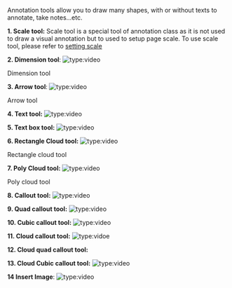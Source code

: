 Annotation tools allow you to draw many shapes, with or without texts to annotate, take notes...etc.

**1.  Scale tool:** Scale tool is a special tool of annotation class as it is not used to draw a visual annotation but to used to setup page scale. To use scale tool, please refer to [setting scale](../setting_scale)

**2. Dimension tool**:
![type:video](https://www.youtube.com/embed/jhabZw_8HHE?si=RlT-Nx2plO1mBPqg)
<figcaption>Dimension tool</figcaption>

**3.  Arrow tool**:
![type:video](https://www.youtube.com/embed/ArdumgPVWzo?si=KhE0x2me1vzg1Wqq)
<figcaption>Arrow tool</figcaption>

**4.  Text tool:** 
![type:video](https://www.youtube.com/embed/XYUnAVtxTco?si=vw73ZEDV8ISqd_VH)

**5.  Text box tool:** 
![type:video](https://www.youtube.com/embed/gmlbTVZkW2Q?si=VNmDW3jr_xeSuQWh)

**6.  Rectangle Cloud tool:**
![type:video](https://www.youtube.com/embed/IVab7BAiSng?si=kLhLMS8Ui5ZPHaP_)
<figcaption>Rectangle cloud tool</figcaption>

**7.  Poly Cloud tool:**
![type:video](https://www.youtube.com/embed/13soE6MgHEU?si=u4vzB445hWpS6rYr)
<figcaption>Poly cloud tool</figcaption>

**8.  Callout tool:** 
![type:video](https://www.youtube.com/embed/rJ2rGy3FhYY?si=g_jq1VNzr0jTBVNd)

**9.  Quad callout tool:**
![type:video](https://www.youtube.com/embed/rGIM0p5_zME?si=lnYRQy98fNY2vIwQ)

**10.  Cubic callout tool:**
![type:video](https://www.youtube.com/embed/dErGnX9CbdA?si=KM5rZ9mLyef0i7XQ)

**11.  Cloud callout tool:**
![type:vidoe](https://www.youtube.com/embed/0s2UED0liN8?si=ELq7z89nl6VoLwOV)

**12. Cloud quad callout tool:**


**13. Cloud Cubic callout tool:**
![type:video](https://www.youtube.com/embed/QzTPXwFlPe8?si=3UgR38p3O6bjBuN8)

**14 Insert Image**: 
![type:video](https://www.youtube.com/embed/l5MsOGrmoio?si=hm7uB6Cg86xzONqy)



